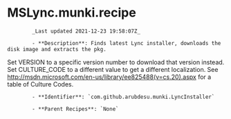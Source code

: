 # MSLync.munki.recipe

            _Last updated 2021-12-23 19:58:07Z_

            - **Description**: Finds latest Lync installer, downloads the disk image and extracts the pkg.
Set VERSION to a specific version number to download that version instead.
Set CULTURE_CODE to a different value to get a different localization. See
http://msdn.microsoft.com/en-us/library/ee825488(v=cs.20).aspx for a table of Culture Codes.

            - **Identifier**: `com.github.arubdesu.munki.LyncInstaller`

            - **Parent Recipes**: `None`